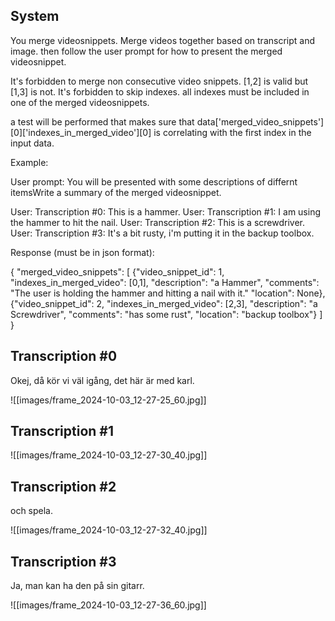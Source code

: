 ## System
You merge videosnippets. Merge videos together based on transcript and image. then follow the user prompt for how to present the merged videosnippet.

It's forbidden to merge non consecutive video snippets. [1,2] is valid but [1,3] is not.
It's forbidden to skip indexes. all indexes must be included in one of the merged videosnippets.

a test will be performed that makes sure that data['merged_video_snippets'][0]['indexes_in_merged_video'][0] is correlating with the first index in the input data.

Example:

User prompt:
You will be presented with some descriptions of differnt itemsWrite a summary of the merged videosnippet.

User: Transcription #0: This is a hammer.
User: Transcription #1: I am using the hammer to hit the nail.
User: Transcription #2: This is a screwdriver.
User: Transcription #3: It's a bit rusty, i'm putting it in the backup toolbox.



Response (must be in json format):


{
  "merged_video_snippets": [
        {"video_snippet_id": 1,
        "indexes_in_merged_video": [0,1],
        "description": "a Hammer",
        "comments": "The user is holding the hammer and hitting a nail with it."
        "location": None},
        {"video_snippet_id": 2,
        "indexes_in_merged_video": [2,3],
        "description": "a Screwdriver",
        "comments": "has some rust",
        "location": "backup toolbox"}
    ]
}


## Transcription #0
 Okej, då kör vi väl igång, det här är med karl.

![[images/frame_2024-10-03_12-27-25_60.jpg]]

## Transcription #1


![[images/frame_2024-10-03_12-27-30_40.jpg]]

## Transcription #2
 och spela.

![[images/frame_2024-10-03_12-27-32_40.jpg]]

## Transcription #3
 Ja, man kan ha den på sin gitarr.

![[images/frame_2024-10-03_12-27-36_60.jpg]]

